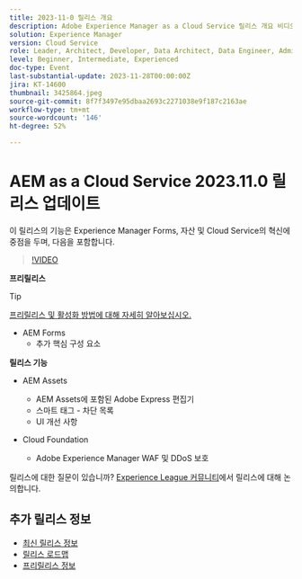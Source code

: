 ```yaml
---
title: 2023-11-0 릴리스 개요
description: Adobe Experience Manager as a Cloud Service 릴리스 개요 비디오 2023.11.0, 이 릴리스의 기능은 Experience Manager Forms, 자산 및 Cloud Service에 중점을 둡니다
solution: Experience Manager
version: Cloud Service
role: Leader, Architect, Developer, Data Architect, Data Engineer, Admin, User
level: Beginner, Intermediate, Experienced
doc-type: Event
last-substantial-update: 2023-11-28T00:00:00Z
jira: KT-14600
thumbnail: 3425864.jpeg
source-git-commit: 8f7f3497e95dbaa2693c2271038e9f187c2163ae
workflow-type: tm+mt
source-wordcount: '146'
ht-degree: 52%

---
```


# AEM as a Cloud Service 2023.11.0 릴리스 업데이트

이 릴리스의 기능은 Experience Manager Forms, 자산 및 Cloud Service의 혁신에 중점을 두며, 다음을 포함합니다.

>[!VIDEO](https://video.tv.adobe.com/v/3425864/?learn=on)

**프리릴리스**

>[!TIP]
>
>[프리릴리스 및 활성화 방법에 대해 자세히 알아보십시오.](https://experienceleague.adobe.com/docs/experience-manager-cloud-service/content/release-notes/prerelease.html)

* AEM Forms
   * 추가 핵심 구성 요소

**릴리스 기능**

* AEM Assets
   * AEM Assets에 포함된 Adobe Express 편집기
   * 스마트 태그 - 차단 목록
   * UI 개선 사항

* Cloud Foundation
   * Adobe Experience Manager WAF 및 DDoS 보호

릴리스에 대한 질문이 있습니까?  [Experience League 커뮤니티](https://adobe.ly/3uBHk1D)에서 릴리스에 대해 논의합니다.

## 추가 릴리스 정보

* [최신 릴리스 정보](https://experienceleague.adobe.com/docs/experience-manager-cloud-service/content/release-notes/home.html)
* [릴리스 로드맵](https://experienceleague.adobe.com/docs/experience-manager-release-information/aem-release-updates/update-releases-roadmap.html)
* [프리릴리스 정보](https://experienceleague.adobe.com/docs/experience-manager-cloud-service/content/release-notes/prerelease.html?lang=ko-KR)